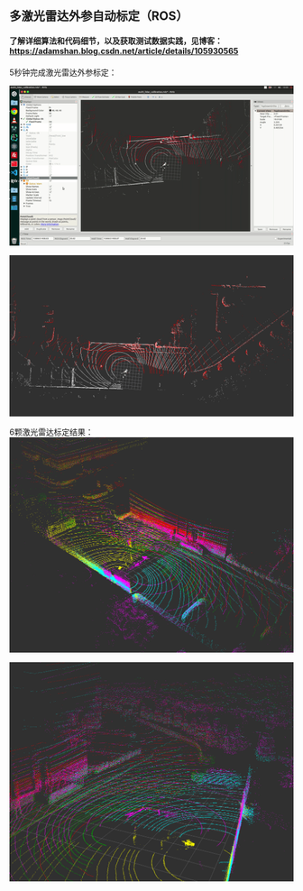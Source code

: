 ## 多激光雷达外参自动标定（ROS）
#### 了解详细算法和代码细节，以及获取测试数据实践，见博客：https://adamshan.blog.csdn.net/article/details/105930565

5秒钟完成激光雷达外参标定：

![](doc/demo.gif)

![](doc/1.png)

6颗激光雷达标定结果：
![](doc/2.png)

![](doc/3.png)
